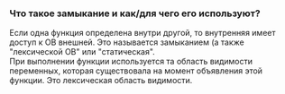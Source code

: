 ### Что такое замыкание и как/для чего его используют?

Если одна функция определена внутри другой, то внутренняя имеет доступ к ОВ внешней. Это называется замыканием (а также "лексической ОВ" или "статическая".  
При выполнении функции используется та область видимости переменных, которая существовала на момент объявления этой функции. Это лексическая область видимости. 

